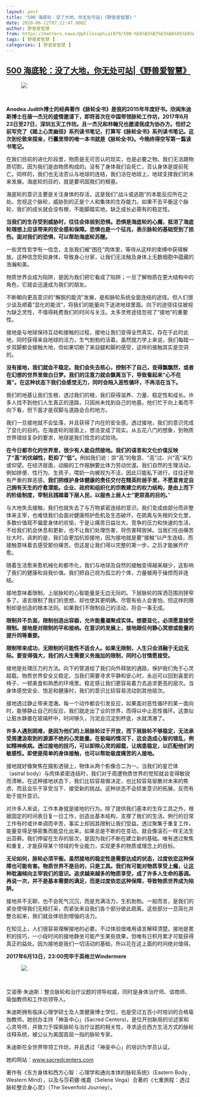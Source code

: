 ```yaml
---
layout: post
title: "500 海底轮：没了大地，你无处可站|《野兽爱智慧》"
date: 2020-06-12T07:22:47.000Z
author: 野兽爱智慧
from: https://matters.news/@philosophia1979/500-%E6%B5%B7%E5%BA%95%E8%BD%AE-%E6%B2%A1%E4%BA%86%E5%A4%A7%E5%9C%B0-%E4%BD%A0%E6%97%A0%E5%A4%84%E5%8F%AF%E7%AB%99-%E9%87%8E%E5%85%BD%E7%88%B1%E6%99%BA%E6%85%A7-bafyreie6jgy4r35mgyfgpjbftsh4qm7vm7uqvu55imwmhygqb6vkdlje6q
tags: [ 野兽爱智慧 ]
categories: [ 野兽爱智慧 ]
---
```

<!--1591946567000-->
[500 海底轮：没了大地，你无处可站|《野兽爱智慧》](https://matters.news/@philosophia1979/500-%E6%B5%B7%E5%BA%95%E8%BD%AE-%E6%B2%A1%E4%BA%86%E5%A4%A7%E5%9C%B0-%E4%BD%A0%E6%97%A0%E5%A4%84%E5%8F%AF%E7%AB%99-%E9%87%8E%E5%85%BD%E7%88%B1%E6%99%BA%E6%85%A7-bafyreie6jgy4r35mgyfgpjbftsh4qm7vm7uqvu55imwmhygqb6vkdlje6q)
------

<div>
<figure class="image"><picture><source type="image/webp" media="(min-width: 768px)" srcset="https://assets.matters.news/processed/1080w/embed/2997198b-4d58-4d80-a0e4-eaeefa061a2d.webp" onerror="this.srcset='https://assets.matters.news/embed/2997198b-4d58-4d80-a0e4-eaeefa061a2d.jpeg'"><source media="(min-width: 768px)" srcset="https://assets.matters.news/processed/1080w/embed/2997198b-4d58-4d80-a0e4-eaeefa061a2d.jpeg" onerror="this.srcset='https://assets.matters.news/embed/2997198b-4d58-4d80-a0e4-eaeefa061a2d.jpeg'"><source type="image/webp" srcset="https://assets.matters.news/processed/540w/embed/2997198b-4d58-4d80-a0e4-eaeefa061a2d.webp"><img src="https://assets.matters.news/embed/2997198b-4d58-4d80-a0e4-eaeefa061a2d.jpeg" srcset="https://assets.matters.news/processed/540w/embed/2997198b-4d58-4d80-a0e4-eaeefa061a2d.jpeg" loading="lazy" referrerpolicy="no-referrer"></picture><figcaption><span></span></figcaption></figure><p><br></p><p><strong>Anodea Judith博士的经典著作《脉轮全书》是我的2015年年度好书。欣闻朱迪斯博士在唐一杰兄的盛情邀请下，即将首次在中国带领脉轮工作坊，2017年6月23日至27日，深圳五天工作坊。且一杰兄和林翰兄也邀请我成为协办方。恰好之前写完了《踏上心灵幽径》系列读书笔记，打算写《脉轮全书》系列读书笔记。这次到伦敦来探亲，行囊里带的唯一本书就是《脉轮全书》。今晚终得空写第一篇读书笔记。</strong></p><p>在我们目前的进化阶段里，物质是无可否认的现实，也是必要之物。我们无法跟物质切割，因为我们是由物质构成的。没有了身体我们会死亡，否认身体是提前死亡。同样的，我们也无法否认与地球的连结，我们活在地球上，地球支撑我们的未来发展。海底轮的目的，就是要巩固我们的根基。</p><p>海底轮的意识主要是关注身体的存活，这是我们“战斗或逃跑”的本能反应所在之处。忽视这个脉轮，威胁到的正是个人和集体的生存能力。如果不去平衡这个脉轮，我们的成长就会没有根，不能脚踏实地，缺乏成长必需有的稳定性。</p><p><strong>当我们的生存受到威胁时，往往会体验到恐惧。恐惧是海底轮的心魔，抵消了海底轮理想上应该带来的安全感和保障。恐惧也是一个征兆，表示脉轮的基础受到了损伤。面对我们的恐惧，可以帮助海底轮苏醒。</strong></p><p>一些灵性哲学有一信念，主张我们被“困在”肉体里，等待从这样的束缚中获得解放。这种信念贬抑身体，导致身心分家，让我们无法触及身体上无数细胞中蕴藏的浩瀚和美。</p><p>物质世界会成为陷阱，是因为我们把它看成了陷阱；一旦了解物质在更大结构中的角色，它就会迅速成为我们的朋友。</p><p>不断朝向更高意识的“解脱的能流”发展，是和脉轮系统全面连结的途径。但人们很少谈及顺着“显化的能流”，将我们的能量向下送进地球里面。向下的途径往往被视为缺乏灵性，不值得耗费我们的时间与关注。太多灵修途径忽视了“接地”的重要性。</p><p>接地是与地球保持互动和接触的过程，接地让我们变得全然真实，存在于此时此地，同时获得来自地球的活力，生气勃勃的活着。虽然就力学上来说，我们每踏一步双脚都会接触大地，但如果切断了来自腿和脚的感受，这样的接触其实是空洞的。</p><p><strong>没有接地，我们就会不稳定。我们会失去核心，控制不了自己，变得飘飘然，或者在幻想的世界里做白日梦。我们的注意力就会飘离当下，导致看起来“心不在焉”。在这种状态下我们会感觉无力，同时会陷入恶性循环，不再活在当下。</strong></p><p>我们的地基让我们生根，透过我们的根，我们获得滋养、力量、稳定性和成长。许多人找不到他们人生真正的道路，只因尚未找到自己的地基。他们忙于向上看而不向下看，但下面才是双脚与道路会合的地方。</p><p>我们一旦接地就不会坠落，并且获得了内在的安全感。透过接地，我们的意识完成了显化的目的。在海底轮的层面上，想法变成了现实。从五花八门的想象，到物质世界错综复杂的要求，地球是我们信念的试验场。</p><p><strong>在今日都市化的世界里，很少有人能自然接地。我们的语言和文化价值反映了“高”的优越性，贬抑了“低”。</strong>例如我们说：崇“高”的敬意、“高”过、兴“高”采烈或仰望。在经济层面，动脑的工作报酬要比体力劳动优渥。我们自然的生理活动，例如排便、性行为、生孩子，喂奶一向被视为不洁，因此只能私下进行，往往还带有严重的罪恶感。<strong>我们把维护身体健康的责任交付在精英阶层手里，不愿意肯定自己拥有天生的疗愈潜能。企业、政府和组织化的宗教建立的权力结构，是由上而下的阶级制度，宰制且践踏着下层人民，以服务上层人士“更崇高的目的。</strong>”</p><p>与大地失去接触，我们也就失去了与万物紧密连结的意识。我们变成由部分而非整体来主宰，也难怪我们会面对健康照护危机及生态破坏。在疏离与失根的文化里，多数价值观不偏爱身体的欢愉，于是让痛苦日益壮大。竞争的压力和快速的生活，不给我们机会休息和更新，也不让我们处理伤害，将伤害释放掉。当我们任由痛苦壮大时，讽刺的是，我们会更加抗拒接地，因为接地就是要“接触”以产生连结，而接触意味着去感受那份痛苦。但这是让我们得以完整的第一步，之后才能展开疗愈。</p><p>随着生活愈来愈机械化和都市化，我们与地球及自然的接触变得越来越少，这影响了我们的健康和自我价值。我们把自己视为孤立的个体，力量被用于操控而非连结。</p><p>接地意味着限制。上层脉轮的心智能量是无边无际的。下层脉轮的挥洒范围则狭窄多了。语言限制了我们的思想，却也使其更明确。尽管有些人会害怕，但这样的限制却是创造的根本法则。如果我们不限制自己的活动，将会一事无成。</p><p><strong>限制并不负面，限制创造出容器，允许能量凝聚成实体。想要显化，必须愿意接受限制。接地是对限制的平和接纳。在意识的发展上，接地跟任何静心冥想或能量的提升同等重要。</strong></p><p><strong>限制带来成功，无限制的可能性不适合人。如果无限制，人生只会消融于无边无际。要变得强大，我们的人生需要义务施加的限制，同时心甘情愿接受。</strong></p><p>接地是处理压力的方法。向下的管道给了我们向外释放的通路，保护我们免于心灵超载。物质世界安全又稳定。当我们需要寻求平静和安心时，永远可以回到喜爱的椅子、一顿美食和熟悉的环境里。稳定感让我们更容易着力去追求更高的层次。当身体感觉安全、饱足和健康时，我们的意识比较容易流动到其他层次。</p><p>接地透过静止带来澄澈。每一个动作都会引发反应，如果面对恶性循环的某一面向时，能够静止自己的反应，我们就走出了业的世界，而得以中止恶性循环。这类似让脏水静置在玻璃杯中，时间够久，污泥会沉淀到杯底，水就清澈了。</p><p><strong>许多人遇到困难，是因为他们的上层脉轮过于开放，而下层脉轮不够稳定，无法承受周遭汲取到的源源不绝的心灵能量。在极端的情况下，这会造成心智的错乱，例如精神疾病。透过接地的技巧，可以卸除心灵的超载，让病患稳定，以匹配他们的敏感性。即使是简单的身体接触，也可以帮助极度痛苦的人接地。</strong></p><p>接地就好像聚焦在摄影透镜上，物体从两个影像合二为一。当我们的星芒体（astral body）与肉体紧密连结时，我们对于周遭物质世界的觉知就会变得敏锐而清晰。在这种接地状态下，我们比较容易做决定，也比较容易驱散对未来的焦虑，而且会乐于享受当下、接受新的挑战。这种状态不会损害意识的拓展，反而有助于提升意识。</p><p>对许多人来说，工作本身就是接地的行为。除了提供我们基本的生存工具之外，根据固定的时间表日复一日工作，创造出基本结构，支撑了我们的生活。例行的日常工作有时或许单调而辛苦，事实上却因其限制让我们受益。透过聚集于重复工作，能量变得足够密集而能显化出来。如果总是不断的在变动，就会像滚石一样无法生出苔藓。我们停留在生存的层次，是因为我们不断在建立新的基础。唯有透过聚焦和重复，才能获得某个领域的专业能力，实现更多的物质或理念上的目标。</p><p><strong>无论如何，脉轮必须平衡。虽然接地的稳定性是需要达成的状态，过度依恋这种保障也可能有害。物质世界不是目的，只是工具。我们有可能对物质享受上瘾，让这种耽溺倾向主宰我们的意识。追求越来越多的物质享受，成了许多人生命的基调。再说一次，并不是基本需要的满足，而是过度依恋这种保障，导致物质世界成为陷阱。</strong></p><p>接地并不无聊，也不会死气沉沉，而是充满活力，生机勃勃。一般而言，是我们的紧张使得我们无精打采，而紧张来自我们各个部分彼此疏离。这些部分一旦简化并整合起来，我们就会体验到增强的活力。</p><p>在知见上，人们很容易理解接地的必要。不过体验很难用语言解释清楚。接地是累积的技巧，一小段时间的接地静坐可能产生某些效果，但唯有日积月累才可能获得真正的益处。因为接地是我们一切活动的基础，所以花在这上面的时间绝对值得。</p><p><strong>2017年6月13日，23:00完毕于英格兰Windermere</strong></p><figure class="image"><picture><source type="image/webp" media="(min-width: 768px)" srcset="https://assets.matters.news/processed/1080w/embed/e99c6a87-9c42-4f28-bd32-2a8cc41286b9.webp" onerror="this.srcset='https://assets.matters.news/embed/e99c6a87-9c42-4f28-bd32-2a8cc41286b9.jpeg'"><source media="(min-width: 768px)" srcset="https://assets.matters.news/processed/1080w/embed/e99c6a87-9c42-4f28-bd32-2a8cc41286b9.jpeg" onerror="this.srcset='https://assets.matters.news/embed/e99c6a87-9c42-4f28-bd32-2a8cc41286b9.jpeg'"><source type="image/webp" srcset="https://assets.matters.news/processed/540w/embed/e99c6a87-9c42-4f28-bd32-2a8cc41286b9.webp"><img src="https://assets.matters.news/embed/e99c6a87-9c42-4f28-bd32-2a8cc41286b9.jpeg" srcset="https://assets.matters.news/processed/540w/embed/e99c6a87-9c42-4f28-bd32-2a8cc41286b9.jpeg" loading="lazy" referrerpolicy="no-referrer"></picture><figcaption><span></span></figcaption></figure><p><br></p><p>艾诺蒂‧朱迪斯：整合脉轮和治疗议题的领导权威，同时是身体治疗师、谘商师、瑜伽教师和工作坊领导人。</p><p>朱迪斯拥有临床心理学硕士及人类健康博士学位，也是受过五百小时培训的合格瑜伽教师。她创办主持「神圣中心」(Sacred Centers)，是位开创新局的论述家和心灵导师，并致力于探索脉轮与治疗议题的相关性，寻求适合西方生活方式的脉轮诠释系统，被公认为美国首屈一指的脉轮专家。</p><p>朱迪斯在全世界带领工作坊，并且透过「神圣中心」的培训为学员认证。</p><p>她的网站：<a href="https://matters.news/@philosophia1979/500-%E6%B5%B7%E5%BA%95%E8%BD%AE-%E6%B2%A1%E4%BA%86%E5%A4%A7%E5%9C%B0-%E4%BD%A0%E6%97%A0%E5%A4%84%E5%8F%AF%E7%AB%99-%E9%87%8E%E5%85%BD%E7%88%B1%E6%99%BA%E6%85%A7-bafyreie6jgy4r35mgyfgpjbftsh4qm7vm7uqvu55imwmhygqb6vkdlje6q" target="_blank">www.sacredcenters.com</a></p><p>著作有《东方身体和西方心智：心理学和通向本体的脉轮系统》（Eastern Body , Western Mind），以及与莎莉娜‧维嘉（Selene Vega）合著的《七重旅程：透过脉轮整合身心灵》（The Sevenfold Journey）。</p>
</div>
